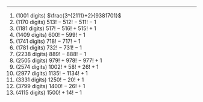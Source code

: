 ***
1. (1001 digits) $\frac{3^{2111}+2}{9381701}$
2. (1170 digits) $513!-512!-511!-1$
3. (1181 digits) $517!-516!+515!+1$
4. (1409 digits) $600!-599!-1$
5. (1741 digits) $718!-717!-1$
6. (1781 digits) $732!-731!-1$
7. (2238 digits) $889!-888!-1$
8. (2505 digits) $979!+978!-977!+1$
9. (2574 digits) $1002!+58!+26!+1$
10. (2977 digits) $1135!-1134!+1$
11. (3331 digits) $1250!-20!+1$
12. (3799 digits) $1400!-26!+1$
13. (4115 digits) $1500!+14!-1$

<html lang="en">
<head>
<meta http-equiv="content-type" content="text/html; charset=utf-8">
<script type="text/javascript" charset="utf-8" src="
https://cdn.mathjax.org/mathjax/latest/MathJax.js?config=TeX-AMS-MML_HTMLorMML,
https://vincenttam.github.io/javascripts/MathJaxLocal.js"></script>
</head>

